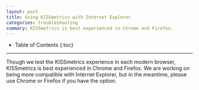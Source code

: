 ```yaml
---
layout: post
title: Using KISSmetrics with Internet Explorer
categories: troubleshooting
summary: KISSmetrics is best experienced in Chrome and Firefox.
---
```

* Table of Contents
{:toc}
* * *

Though we test the KISSmetrics experience in each modern browser, KISSmetrics is best experienced in Chrome and Firefox. We are working on being more compatible with Internet Explorer, but in the meantime, please use Chrome or Firefox if you have the option.
